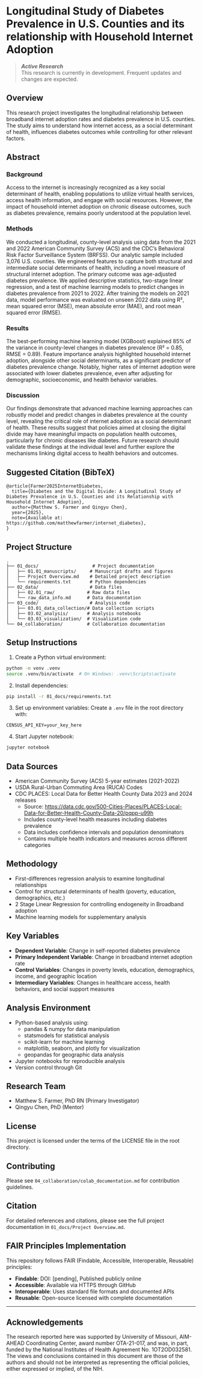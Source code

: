 # Longitudinal Study of Diabetes Prevalence in U.S. Counties and its relationship with Household Internet Adoption
> *__Active Research__*  
> This research is currently in development. Frequent updates and changes are expected.


## Overview
This research project investigates the longitudinal relationship between broadband internet adoption rates and diabetes prevalence in U.S. counties. The study aims to understand how internet access, as a social determinant of health, influences diabetes outcomes while controlling for other relevant factors.
## Abstract

### Background
Access to the internet is increasingly recognized as a key social determinant of health, enabling populations to utilize virtual health services, access health information, and engage with social resources. However, the impact of household internet adoption on chronic disease outcomes, such as diabetes prevalence, remains poorly understood at the population level.

### Methods
We conducted a longitudinal, county-level analysis using data from the 2021 and 2022 American Community Survey (ACS) and the CDC’s Behavioral Risk Factor Surveillance System (BRFSS). Our analytic sample included 3,076 U.S. counties. We engineered features to capture both structural and intermediate social determinants of health, including a novel measure of structural internet adoption. The primary outcome was age-adjusted diabetes prevalence. We applied descriptive statistics, two-stage linear regression, and a test of machine learning models to predict changes in diabetes prevalence from 2021 to 2022. After training the models on 2021 data, model performance was evaluated on unseen 2022 data using R², mean squared error (MSE), mean absolute error (MAE), and root mean squared error (RMSE).

### Results
The best-performing machine learning model (XGBoost) explained 85% of the variance in county-level changes in diabetes prevalence (R² = 0.85, RMSE = 0.89). Feature importance analysis highlighted household internet adoption, alongside other social determinants, as a significant predictor of diabetes prevalence change. Notably, higher rates of internet adoption were associated with lower diabetes prevalence, even after adjusting for demographic, socioeconomic, and health behavior variables.

### Discussion
Our findings demonstrate that advanced machine learning approaches can robustly model and predict changes in diabetes prevalence at the county level, revealing the critical role of internet adoption as a social determinant of health. These results suggest that policies aimed at closing the digital divide may have meaningful impacts on population health outcomes, particularly for chronic diseases like diabetes. Future research should validate these findings at the individual level and further explore the mechanisms linking digital access to health behaviors and outcomes.

## Suggested Citation (BibTeX)
```bibtext
@article{Farmer2025InternetDiabetes,
  title={Diabetes and the Digital Divide: A Longitudinal Study of Diabetes Prevalence in U.S. Counties and its Relationship with Household Internet Adoption},
  author={Matthew S. Farmer and Qingyu Chen},
  year={2025},
  note={Available at: https://github.com/matthewfarmer/internet_diabetes},
}
```
## Project Structure
```
.
├── 01_docs/                    # Project documentation
│   ├── 01.01_manuscripts/     # Manuscript drafts and figures
│   ├── Project Overview.md    # Detailed project description
│   └── requirements.txt       # Python dependencies
├── 02_data/                   # Data files
│   ├── 02.01_raw/            # Raw data files
│   └── raw_data_info.md      # Data documentation
├── 03_code/                   # Analysis code
│   ├── 03.01_data_collection/# Data collection scripts
│   ├── 03.02_analysis/       # Analysis notebooks
│   └── 03.03_visualization/  # Visualization code
└── 04_collaboration/         # Collaboration documentation
```

## Setup Instructions

1. Create a Python virtual environment:
```bash
python -m venv .venv
source .venv/bin/activate  # On Windows: .venv\Scripts\activate
```

2. Install dependencies:
```bash
pip install -r 01_docs/requirements.txt
```

3. Set up environment variables:
Create a `.env` file in the root directory with:
```
CENSUS_API_KEY=your_key_here
```

4. Start Jupyter notebook:
```bash
jupyter notebook
```

## Data Sources
- American Community Survey (ACS) 5-year estimates (2021-2022)
- USDA Rural-Urban Commuting Area (RUCA) Codes
- CDC PLACES: Local Data for Better Health County Data 2023 and 2024 releases
  - Source: https://data.cdc.gov/500-Cities-Places/PLACES-Local-Data-for-Better-Health-County-Data-20/pqpp-u99h
  - Includes county-level health measures including diabetes prevalence
  - Data includes confidence intervals and population denominators
  - Contains multiple health indicators and measures across different categories

## Methodology
- First-differences regression analysis to examine longitudinal relationships
- Control for structural determinants of health (poverty, education, demographics, etc.)
- 2 Stage Linear Regression for controlling endogeneity in Broadband adoption 
- Machine learning models for supplementary analysis

## Key Variables
- **Dependent Variable**: Change in self-reported diabetes prevalence
- **Primary Independent Variable**: Change in broadband internet adoption rate
- **Control Variables**: Changes in poverty levels, education, demographics, income, and geographic location
- **Intermediary Variables**: Changes in healthcare access, health behaviors, and social support measures

## Analysis Environment
- Python-based analysis using:
  - pandas & numpy for data manipulation
  - statsmodels for statistical analysis
  - scikit-learn for machine learning
  - matplotlib, seaborn, and plotly for visualization
  - geopandas for geographic data analysis
- Jupyter notebooks for reproducible analysis
- Version control through Git

## Research Team
- Matthew S. Farmer, PhD RN (Primary Investigator)
- Qingyu Chen, PhD (Mentor)

## License
This project is licensed under the terms of the LICENSE file in the root directory.

## Contributing
Please see `04_collaboration/colab_documentation.md` for contribution guidelines.

## Citation
For detailed references and citations, please see the full project documentation in `01_docs/Project Overview.md`.

## FAIR Principles Implementation
This repository follows FAIR (Findable, Accessible, Interoperable, Reusable) principles:

- **Findable**: DOI: [pending], Published publicly online
- **Accessible**: Available via HTTPS through GitHub
- **Interoperable**: Uses standard file formats and documented APIs
- **Reusable**: Open-source licensed with complete documentation
---
## Acknowledgements
The research reported here was supported by University of Missouri, AIM-AHEAD Coordinating Center, award number OTA-21-017, and was, in part, funded by the National Institutes of Health Agreement No. 1OT2OD032581. The views and conclusions contained in this document are those of the authors and should not be interpreted as representing the official policies, either expressed or implied, of the NIH.
